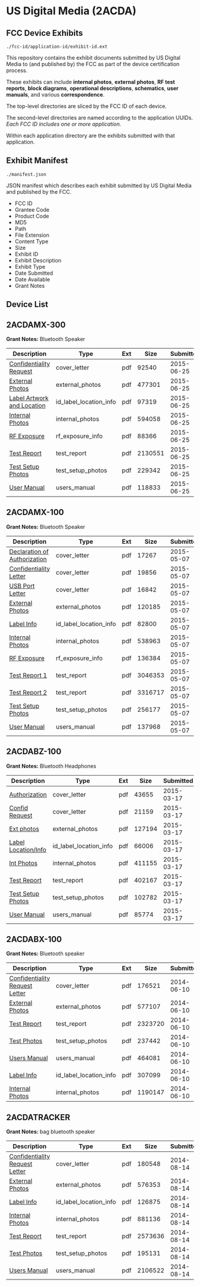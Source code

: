 # US Digital Media (2ACDA)
## FCC Device Exhibits

```
./fcc-id/application-id/exhibit-id.ext
```

This repository contains the exhibit documents submitted by US Digital Media to (and published by) the FCC as part of the device certification process.

These exhibits can include **internal photos**, **external photos**, **RF test reports**, **block diagrams**, **operational descriptions**, **schematics**, **user manuals**, and various **correspondence**.

The top-level directories are sliced by the FCC ID of each device.

The second-level directories are named according to the application UUIDs. *Each FCC ID includes one or more application.*

Within each application directory are the exhibits submitted with that application. 

## Exhibit Manifest

```
./manifest.json
```

JSON manifest which describes each exhibit submitted by US Digital Media and published by the FCC.

- FCC ID
- Grantee Code
- Product Code
- MD5
- Path
- File Extension
- Content Type
- Size
- Exhibit ID
- Exhibit Description
- Exhibit Type
- Date Submitted
- Date Available
- Grant Notes

## Device List
## 2ACDAMX-300
**Grant Notes:** Bluetooth Speaker

| Description | Type | Ext | Size | Submitted | Available |
| ----------- | ---- | --- | ---- | --------- | --------- |
| [Confidentiality Request](2ACDAMX-300/0b7bbfcb36490012319a005a9044f675/2657159.pdf) | cover_letter | pdf | 92540 | 2015-06-25 | 2015-06-25 |
| [External Photos](2ACDAMX-300/0b7bbfcb36490012319a005a9044f675/2657161.pdf) | external_photos | pdf | 477301 | 2015-06-25 | 2015-06-25 |
| [Label Artwork and Location](2ACDAMX-300/0b7bbfcb36490012319a005a9044f675/2657160.pdf) | id_label_location_info | pdf | 97319 | 2015-06-25 | 2015-06-25 |
| [Internal Photos](2ACDAMX-300/0b7bbfcb36490012319a005a9044f675/2657162.pdf) | internal_photos | pdf | 594058 | 2015-06-25 | 2015-06-25 |
| [RF Exposure](2ACDAMX-300/0b7bbfcb36490012319a005a9044f675/2657170.pdf) | rf_exposure_info | pdf | 88366 | 2015-06-25 | 2015-06-25 |
| [Test Report](2ACDAMX-300/0b7bbfcb36490012319a005a9044f675/2657168.pdf) | test_report | pdf | 2130551 | 2015-06-25 | 2015-06-25 |
| [Test Setup Photos](2ACDAMX-300/0b7bbfcb36490012319a005a9044f675/2657163.pdf) | test_setup_photos | pdf | 229342 | 2015-06-25 | 2015-06-25 |
| [User Manual](2ACDAMX-300/0b7bbfcb36490012319a005a9044f675/2657169.pdf) | users_manual | pdf | 118833 | 2015-06-25 | 2015-06-25 |
## 2ACDAMX-100
**Grant Notes:** Bluetooth Speaker

| Description | Type | Ext | Size | Submitted | Available |
| ----------- | ---- | --- | ---- | --------- | --------- |
| [Declaration of Authorization](2ACDAMX-100/444b4b67d84394825d46ae9e6d37af69/2607020.pdf) | cover_letter | pdf | 17267 | 2015-05-07 | 2015-05-07 |
| [Confidentiality Letter](2ACDAMX-100/444b4b67d84394825d46ae9e6d37af69/2607021.pdf) | cover_letter | pdf | 19856 | 2015-05-07 | 2015-05-07 |
| [USB Port Letter](2ACDAMX-100/444b4b67d84394825d46ae9e6d37af69/2607022.pdf) | cover_letter | pdf | 16842 | 2015-05-07 | 2015-05-07 |
| [External Photos](2ACDAMX-100/444b4b67d84394825d46ae9e6d37af69/2607019.pdf) | external_photos | pdf | 120185 | 2015-05-07 | 2015-05-07 |
| [Label Info](2ACDAMX-100/444b4b67d84394825d46ae9e6d37af69/2607024.pdf) | id_label_location_info | pdf | 82800 | 2015-05-07 | 2015-05-07 |
| [Internal Photos](2ACDAMX-100/444b4b67d84394825d46ae9e6d37af69/2607023.pdf) | internal_photos | pdf | 538963 | 2015-05-07 | 2015-05-07 |
| [RF Exposure](2ACDAMX-100/444b4b67d84394825d46ae9e6d37af69/2607018.pdf) | rf_exposure_info | pdf | 136384 | 2015-05-07 | 2015-05-07 |
| [Test Report 1](2ACDAMX-100/444b4b67d84394825d46ae9e6d37af69/2607016.pdf) | test_report | pdf | 3046353 | 2015-05-07 | 2015-05-07 |
| [Test Report 2](2ACDAMX-100/444b4b67d84394825d46ae9e6d37af69/2607017.pdf) | test_report | pdf | 3316717 | 2015-05-07 | 2015-05-07 |
| [Test Setup Photos](2ACDAMX-100/444b4b67d84394825d46ae9e6d37af69/2607025.pdf) | test_setup_photos | pdf | 256177 | 2015-05-07 | 2015-05-07 |
| [User Manual](2ACDAMX-100/444b4b67d84394825d46ae9e6d37af69/2607026.pdf) | users_manual | pdf | 137968 | 2015-05-07 | 2015-05-07 |
## 2ACDABZ-100
**Grant Notes:** Bluetooth Headphones

| Description | Type | Ext | Size | Submitted | Available |
| ----------- | ---- | --- | ---- | --------- | --------- |
| [Authorization](2ACDABZ-100/cbda653ddb13c43e22b0f113597bc9dc/2557111.pdf) | cover_letter | pdf | 43655 | 2015-03-17 | 2015-03-17 |
| [Confid Request](2ACDABZ-100/cbda653ddb13c43e22b0f113597bc9dc/2557112.pdf) | cover_letter | pdf | 21159 | 2015-03-17 | 2015-03-17 |
| [Ext photos](2ACDABZ-100/cbda653ddb13c43e22b0f113597bc9dc/2557113.pdf) | external_photos | pdf | 127194 | 2015-03-17 | 2015-03-17 |
| [Label Location/Info](2ACDABZ-100/cbda653ddb13c43e22b0f113597bc9dc/2557115.pdf) | id_label_location_info | pdf | 66006 | 2015-03-17 | 2015-03-17 |
| [Int Photos](2ACDABZ-100/cbda653ddb13c43e22b0f113597bc9dc/2557114.pdf) | internal_photos | pdf | 411155 | 2015-03-17 | 2015-03-17 |
| [Test Report](2ACDABZ-100/cbda653ddb13c43e22b0f113597bc9dc/2557118.pdf) | test_report | pdf | 402167 | 2015-03-17 | 2015-03-17 |
| [Test Setup Photos](2ACDABZ-100/cbda653ddb13c43e22b0f113597bc9dc/2557116.pdf) | test_setup_photos | pdf | 102782 | 2015-03-17 | 2015-03-17 |
| [User Manual](2ACDABZ-100/cbda653ddb13c43e22b0f113597bc9dc/2557117.pdf) | users_manual | pdf | 85774 | 2015-03-17 | 2015-03-17 |
## 2ACDABX-100
**Grant Notes:** Bluetooth speaker

| Description | Type | Ext | Size | Submitted | Available |
| ----------- | ---- | --- | ---- | --------- | --------- |
| [Confidentiality Request Letter](2ACDABX-100/c57004afe10bce3f9395fac7ec46979f/2290119.pdf) | cover_letter | pdf | 176521 | 2014-06-10 | 2014-06-10 |
| [External Photos](2ACDABX-100/c57004afe10bce3f9395fac7ec46979f/2290120.pdf) | external_photos | pdf | 577107 | 2014-06-10 | 2014-06-10 |
| [Test Report](2ACDABX-100/c57004afe10bce3f9395fac7ec46979f/2290122.pdf) | test_report | pdf | 2323720 | 2014-06-10 | 2014-06-10 |
| [Test Photos](2ACDABX-100/c57004afe10bce3f9395fac7ec46979f/2290124.pdf) | test_setup_photos | pdf | 237442 | 2014-06-10 | 2014-06-10 |
| [Users Manual](2ACDABX-100/c57004afe10bce3f9395fac7ec46979f/2290125.pdf) | users_manual | pdf | 464081 | 2014-06-10 | 2014-06-10 |
| [Label Info](2ACDABX-100/c57004afe10bce3f9395fac7ec46979f/2290121.pdf) | id_label_location_info | pdf | 307099 | 2014-06-10 | 2014-06-10 |
| [Internal Photos](2ACDABX-100/c57004afe10bce3f9395fac7ec46979f/2290123.pdf) | internal_photos | pdf | 1190147 | 2014-06-10 | 2014-06-10 |
## 2ACDATRACKER
**Grant Notes:** bag bluetooth speaker

| Description | Type | Ext | Size | Submitted | Available |
| ----------- | ---- | --- | ---- | --------- | --------- |
| [Confidentiality Request Letter](2ACDATRACKER/e13057d65b875ba99e916bb5a14d8824/2357243.pdf) | cover_letter | pdf | 180548 | 2014-08-14 | 2014-08-14 |
| [External Photos](2ACDATRACKER/e13057d65b875ba99e916bb5a14d8824/2357244.pdf) | external_photos | pdf | 576353 | 2014-08-14 | 2014-08-14 |
| [Label Info](2ACDATRACKER/e13057d65b875ba99e916bb5a14d8824/2357245.pdf) | id_label_location_info | pdf | 126875 | 2014-08-14 | 2014-08-14 |
| [Internal Photos](2ACDATRACKER/e13057d65b875ba99e916bb5a14d8824/2357247.pdf) | internal_photos | pdf | 881136 | 2014-08-14 | 2014-08-14 |
| [Test Report](2ACDATRACKER/e13057d65b875ba99e916bb5a14d8824/2357246.pdf) | test_report | pdf | 2573636 | 2014-08-14 | 2014-08-14 |
| [Test Photos](2ACDATRACKER/e13057d65b875ba99e916bb5a14d8824/2357248.pdf) | test_setup_photos | pdf | 195131 | 2014-08-14 | 2014-08-14 |
| [Users Manual](2ACDATRACKER/e13057d65b875ba99e916bb5a14d8824/2357249.pdf) | users_manual | pdf | 2106522 | 2014-08-14 | 2014-08-14 |
